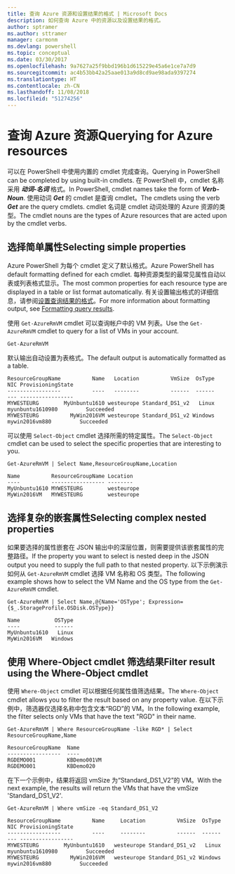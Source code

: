 ```yaml
---
title: 查询 Azure 资源和设置结果的格式 | Microsoft Docs
description: 如何查询 Azure 中的资源以及设置结果的格式。
author: sptramer
ms.author: sttramer
manager: carmonm
ms.devlang: powershell
ms.topic: conceptual
ms.date: 03/30/2017
ms.openlocfilehash: 9a7627a25f9bbd196b1d615229e45a6e1ce7a7d9
ms.sourcegitcommit: ac4b53bb42a25aae013a9d8cd9ae98ada9397274
ms.translationtype: HT
ms.contentlocale: zh-CN
ms.lasthandoff: 11/08/2018
ms.locfileid: "51274256"
---
```

# <a name="querying-for-azure-resources"></a><span data-ttu-id="4b0af-103">查询 Azure 资源</span><span class="sxs-lookup"><span data-stu-id="4b0af-103">Querying for Azure resources</span></span>

<span data-ttu-id="4b0af-104">可以在 PowerShell 中使用内置的 cmdlet 完成查询。</span><span class="sxs-lookup"><span data-stu-id="4b0af-104">Querying in PowerShell can be completed by using built-in cmdlets.</span></span> <span data-ttu-id="4b0af-105">在 PowerShell 中，cmdlet 名称采用 **_动词-名词_** 格式。</span><span class="sxs-lookup"><span data-stu-id="4b0af-105">In PowerShell, cmdlet names take the form of **_Verb-Noun_**.</span></span> <span data-ttu-id="4b0af-106">使用动词 **_Get_** 的 cmdlet 是查询 cmdlet。</span><span class="sxs-lookup"><span data-stu-id="4b0af-106">The cmdlets using the verb **_Get_** are the query cmdlets.</span></span> <span data-ttu-id="4b0af-107">cmdlet 名词是 cmdlet 动词处理的 Azure 资源的类型。</span><span class="sxs-lookup"><span data-stu-id="4b0af-107">The cmdlet nouns are the types of Azure resources that are acted upon by the cmdlet verbs.</span></span>

## <a name="selecting-simple-properties"></a><span data-ttu-id="4b0af-108">选择简单属性</span><span class="sxs-lookup"><span data-stu-id="4b0af-108">Selecting simple properties</span></span>

<span data-ttu-id="4b0af-109">Azure PowerShell 为每个 cmdlet 定义了默认格式。</span><span class="sxs-lookup"><span data-stu-id="4b0af-109">Azure PowerShell has default formatting defined for each cmdlet.</span></span> <span data-ttu-id="4b0af-110">每种资源类型的最常见属性自动以表或列表格式显示。</span><span class="sxs-lookup"><span data-stu-id="4b0af-110">The most common properties for each resource type are displayed in a table or list format automatically.</span></span> <span data-ttu-id="4b0af-111">有关设置输出格式的详细信息，请参阅[设置查询结果的格式](formatting-output.md)。</span><span class="sxs-lookup"><span data-stu-id="4b0af-111">For more information about formatting output, see [Formatting query results](formatting-output.md).</span></span>

<span data-ttu-id="4b0af-112">使用 `Get-AzureRmVM` cmdlet 可以查询帐户中的 VM 列表。</span><span class="sxs-lookup"><span data-stu-id="4b0af-112">Use the `Get-AzureRmVM` cmdlet to query for a list of VMs in your account.</span></span>

```powershell-interactive
Get-AzureRmVM
```

<span data-ttu-id="4b0af-113">默认输出自动设置为表格式。</span><span class="sxs-lookup"><span data-stu-id="4b0af-113">The default output is automatically formatted as a table.</span></span>

```output
ResourceGroupName          Name   Location          VmSize  OsType              NIC ProvisioningState
-----------------          ----   --------          ------  ------              --- -----------------
MYWESTEURG        MyUnbuntu1610 westeurope Standard_DS1_v2   Linux myunbuntu1610980         Succeeded
MYWESTEURG          MyWin2016VM westeurope Standard_DS1_v2 Windows   mywin2016vm880         Succeeded
```

<span data-ttu-id="4b0af-114">可以使用 `Select-Object` cmdlet 选择所需的特定属性。</span><span class="sxs-lookup"><span data-stu-id="4b0af-114">The `Select-Object` cmdlet can be used to select the specific properties that are interesting to you.</span></span>

```powershell-interactive
Get-AzureRmVM | Select Name,ResourceGroupName,Location
```

```output
Name          ResourceGroupName Location
----          ----------------- --------
MyUnbuntu1610 MYWESTEURG        westeurope
MyWin2016VM   MYWESTEURG        westeurope
```

## <a name="selecting-complex-nested-properties"></a><span data-ttu-id="4b0af-115">选择复杂的嵌套属性</span><span class="sxs-lookup"><span data-stu-id="4b0af-115">Selecting complex nested properties</span></span>

<span data-ttu-id="4b0af-116">如果要选择的属性嵌套在 JSON 输出中的深层位置，则需要提供该嵌套属性的完整路径。</span><span class="sxs-lookup"><span data-stu-id="4b0af-116">If the property you want to select is nested deep in the JSON output you need to supply the full path to that nested property.</span></span> <span data-ttu-id="4b0af-117">以下示例演示如何从 `Get-AzureRmVM` cmdlet 选择 VM 名称和 OS 类型。</span><span class="sxs-lookup"><span data-stu-id="4b0af-117">The following example shows how to select the VM Name and the OS type from the `Get-AzureRmVM` cmdlet.</span></span>

```powershell-interactive
Get-AzureRmVM | Select Name,@{Name='OSType'; Expression={$_.StorageProfile.OSDisk.OSType}}
```

```output
Name           OSType
----           ------
MyUnbuntu1610   Linux
MyWin2016VM   Windows
```

## <a name="filter-result-using-the-where-object-cmdlet"></a><span data-ttu-id="4b0af-118">使用 Where-Object cmdlet 筛选结果</span><span class="sxs-lookup"><span data-stu-id="4b0af-118">Filter result using the Where-Object cmdlet</span></span>

<span data-ttu-id="4b0af-119">使用 `Where-Object` cmdlet 可以根据任何属性值筛选结果。</span><span class="sxs-lookup"><span data-stu-id="4b0af-119">The `Where-Object` cmdlet allows you to filter the result based on any property value.</span></span> <span data-ttu-id="4b0af-120">在以下示例中，筛选器仅选择名称中包含文本“RGD”的 VM。</span><span class="sxs-lookup"><span data-stu-id="4b0af-120">In the following example, the filter selects only VMs that have the text "RGD" in their name.</span></span>

```powershell-interactive
Get-AzureRmVM | Where ResourceGroupName -like RGD* | Select ResourceGroupName,Name
```

```output
ResourceGroupName  Name
-----------------  ----
RGDEMO001          KBDemo001VM
RGDEMO001          KBDemo020
```

<span data-ttu-id="4b0af-121">在下一个示例中，结果将返回 vmSize 为“Standard_DS1_V2”的 VM。</span><span class="sxs-lookup"><span data-stu-id="4b0af-121">With the next example, the results will return the VMs that have the vmSize 'Standard_DS1_V2'.</span></span>

```powershell-interactive
Get-AzureRmVM | Where vmSize -eq Standard_DS1_V2
```

```output
ResourceGroupName          Name     Location          VmSize  OsType              NIC ProvisioningState
-----------------          ----     --------          ------  ------              --- -----------------
MYWESTEURG        MyUnbuntu1610   westeurope Standard_DS1_v2   Linux myunbuntu1610980         Succeeded
MYWESTEURG          MyWin2016VM   westeurope Standard_DS1_v2 Windows   mywin2016vm880         Succeeded
```
